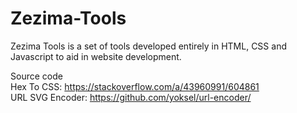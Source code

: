 # Zezima-Tools
Zezima Tools is a set of tools developed entirely in HTML, CSS and Javascript to aid in website development.

Source code<br>
Hex To CSS: https://stackoverflow.com/a/43960991/604861<br>
URL SVG Encoder: https://github.com/yoksel/url-encoder/
